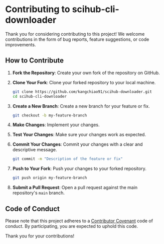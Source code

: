 # Contributing to scihub-cli-downloader

Thank you for considering contributing to this project! We welcome contributions in the form of bug reports, feature suggestions, or code improvements.

## How to Contribute

1. **Fork the Repository**: Create your own fork of the repository on GitHub.

2. **Clone Your Fork**: Clone your forked repository to your local machine.

   ```bash
   git clone https://github.com/kangchiao91/scihub-downloader.git
   cd scihub-cli-downloader
   ```

3. **Create a New Branch**: Create a new branch for your feature or fix.

   ```bash
   git checkout -b my-feature-branch
   ```

4. **Make Changes**: Implement your changes.

5. **Test Your Changes**: Make sure your changes work as expected.

6. **Commit Your Changes**: Commit your changes with a clear and descriptive message.

   ```bash
   git commit -m "Description of the feature or fix"
   ```

7. **Push to Your Fork**: Push your changes to your forked repository.

   ```bash
   git push origin my-feature-branch
   ```

8. **Submit a Pull Request**: Open a pull request against the main repository's `main` branch.

## Code of Conduct

Please note that this project adheres to a [Contributor Covenant](https://www.contributor-covenant.org/) code of conduct. By participating, you are expected to uphold this code.

Thank you for your contributions!
